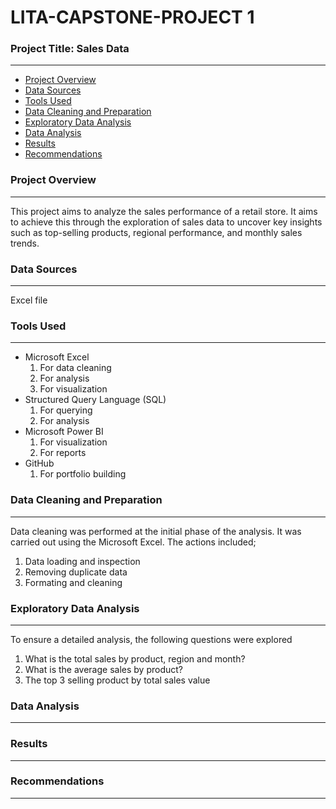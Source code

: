 # LITA-CAPSTONE-PROJECT 1
### Project Title: Sales Data
---

- [Project Overview](#project-overview)
- [Data Sources](#data-sources)
- [Tools Used](#tools-used)
- [Data Cleaning and Preparation](#data-cleaning-and-preparation)
- [Exploratory Data Analysis](#exploratory-data-analysis)
- [Data Analysis](#data-analysis)
- [Results](#results)
- [Recommendations](#recommendations)

### Project Overview 
---
This project aims to analyze the sales performance of a retail store. It aims to achieve this through the exploration of  sales data to uncover key insights such as top-selling products, regional performance, and monthly sales trends. 

### Data Sources
---
Excel file

### Tools Used
---
- Microsoft Excel
  1. For data cleaning
  2. For analysis
  3. For visualization
- Structured Query Language (SQL)
  1. For querying
  2. For analysis
- Microsoft Power BI
  1. For visualization
  2. For reports
- GitHub
  1. For portfolio building

### Data Cleaning and Preparation 
---
Data cleaning was performed at the initial phase of the analysis. It was carried out using the Microsoft Excel. The actions included;
 1. Data loading and inspection
 2. Removing duplicate data
 3. Formating and cleaning

### Exploratory Data Analysis 
---
To ensure a detailed analysis, the following questions were explored
 1. What is the total sales by product, region and month?
 2. What is the average sales by product?
 3. The top 3 selling product by total sales value

### Data Analysis 
---

### Results 
---

### Recommendations 
---
###

